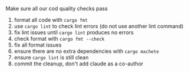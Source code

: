 Make sure all our cod quality checks pass
1. format all code with `cargo fmt`
2. use `cargo lint` to check lint errors (do not use another lint command)
3. fix lint issues until `cargo lint` produces no errors
4. check format with `cargo fmt --check`
5. fix all format issues 
6. ensure there are no extra dependencies with `cargo machete`
7. ensure `cargo lint` is still clean
8. commit the cleanup, don't add claude as a co-author
